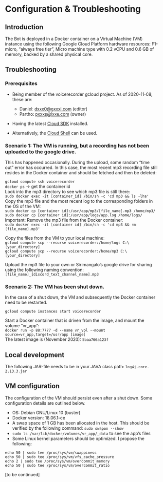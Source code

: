 # Configuration & Troubleshooting

## Introduction
The Bot is deployed in a Docker container on a Virtual Machine (VM) instance using the following Google Cloud Platform hardware resources:
F1-micro, “always free tier”,
Micro machine type with 0.2 vCPU and 0.6 GB of memory, backed by a shared physical core.

## Troubleshooting

### Prerequisites

- Being member of the voicerecorder gcloud project. As of 2020-11-08, these are:
  - Daniel: dxxx0@gxxxl.com (editor)
  - Partho: pxxxs@lxxe.com (owner)

- Having the latest [Cloud SDK](https://cloud.google.com/sdk/docs#install_the_latest_cloud_tools_version_cloudsdk_current_version) installed.
- Alternatively, the [Cloud Shell](https://console.cloud.google.com/home/dashboard?cloudshell=true) can be used.

### Scenario 1: The VM is running, but a recording has not been uploaded to the google drive.
This has happened occasionally. During the upload, some random “time out” error has occurred. In this case, the most recent mp3 recording file still resides in the Docker container and should be fetched and then be deleted:

`gcloud compute ssh voicerecorder`\
`docker ps` -> get the container id\
Look into the mp3 directory to see which mp3 file is still there:\
`sudo docker exec -it [container_id] /bin/sh -c 'cd mp3 && ls -lha'`\
Copy the mp3 file and the most recent log to the corresponding folders in the OS of the VM:\
`sudo docker cp [container id]:/usr/app/mp3/[file_name].mp3 /home/mp3/`\
`sudo docker cp [container id]:/usr/app/logs/app.log /home/logs/`\
Important: Remove the mp3 file from the Docker container:\
`sudo docker exec -it [container id] /bin/sh -c 'cd mp3 && rm [file_name].mp3'`

Copy the files from the VM to your local machine:\
`gcloud compute scp --recurse voicerecorder:/home/logs C:\[your_directory]`\
`gcloud compute scp --recurse voicerecorder:/home/mp3 C:\[your_directory]`

Upload the mp3 file to your own or Sirimangalo’s google drive for sharing using the following naming convention: 
`[file_name]_[discord_text_channel_name].mp3`

### Scenario 2: The VM has been shut down.
In the case of a shut down, the VM and subsequently the Docker container need to be restarted.

`gcloud compute instances start voicerecorder`

Start a Docker container that is driven from the image, and mount the volume “vr_app”:\
`docker run -p 88:7777 -d --name vr_vol --mount source=vr_app,target=/usr/app [image]`\
The latest image is (November 2020): `5baa766a123f`

## Local development
The following JAR-file needs to be in your JAVA class path: `log4j-core-2.13.3.jar`

## VM configuration
The configuration of the VM should persist even after a shut down. Some configuration details are outlined below.
- OS: Debian GNU/Linux 10 (buster)
- Docker version: 18.06.1-ce
- A swap space of 1 GB has been allocated in the host. This should be verified by the following command: `sudo swapon --show`
- `sudo ls /var/lib/docker/volumes/vr_app/_data` to see the app’s files
- Some Linux kernel parameters should be optimized. I propose the following:
```
echo 50 | sudo tee /proc/sys/vm/swappiness
echo 50 | sudo tee /proc/sys/vm/vfs_cache_pressure
echo 2 | sudo tee /proc/sys/vm/overcommit_memory
echo 50 | sudo tee /proc/sys/vm/overcommit_ratio
```
[to be continued]
